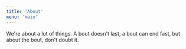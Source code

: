 ```yaml
---
title: 'About'
menu: 'main'
---
```


We're about a lot of things. A bout doesn't last, a bout can end fast, but about the bout, don't doubt it.